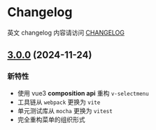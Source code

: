 # Changelog

英文 changelog 内容请访问 [CHANGELOG](CHANGELOG.md)

## [3.0.0](https://github.com/TerryZ/v-selectmenu) (2024-11-24)

### 新特性

- 使用 vue3 **composition api** 重构 `v-selectmenu`
- 工具链从 `webpack` 更换为 `vite`
- 单元测试库从 `mocha` 更换为 `vitest`
- 完全重构菜单的组织形式
